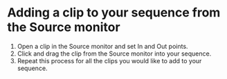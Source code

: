 # Adding a clip to your sequence from the Source monitor

1. Open a clip in the Source monitor and set In and Out points.
2. Click and drag the clip from the Source monitor into your sequence. 
3. Repeat this process for all the clips you would like to add to your sequence.

